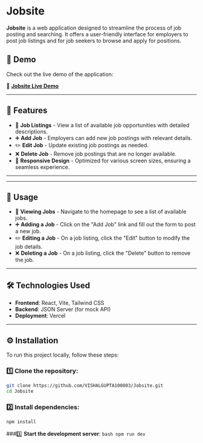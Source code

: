 # Jobsite

**Jobsite** is a web application designed to streamline the process of job posting and searching. It offers a user-friendly interface for employers to post job listings and for job seekers to browse and apply for positions.

## 🚀 Demo
Check out the live demo of the application:

🔗 **[Jobsite Live Demo](https://jobsite-virid.vercel.app/)**

---

## 📌 Features
- 📝 **Job Listings** - View a list of available job opportunities with detailed descriptions.
- ➕ **Add Job** - Employers can add new job postings with relevant details.
- ✏️ **Edit Job** - Update existing job postings as needed.
- ❌ **Delete Job** - Remove job postings that are no longer available.
- 📱 **Responsive Design** - Optimized for various screen sizes, ensuring a seamless experience.

---

---

## 🎯 Usage
- 📝 **Viewing Jobs** - Navigate to the homepage to see a list of available jobs.
- ➕ **Adding a Job** - Click on the "Add Job" link and fill out the form to post a new job.
- ✏️ **Editing a Job** - On a job listing, click the "Edit" button to modify the job details.
- ❌ **Deleting a Job** - On a job listing, click the "Delete" button to remove the job.

---

## 🛠️ Technologies Used
- **Frontend**: React, Vite, Tailwind CSS  
- **Backend**: JSON Server (for mock API)  
- **Deployment**: Vercel  

---

## ⚙️ Installation
To run this project locally, follow these steps:

### 1️⃣ **Clone the repository**:
   ```bash
   git clone https://github.com/VISHALGUPTA100803/Jobsite.git
   cd Jobsite
```
### 2️⃣ **Install dependencies**:
   ```bash
   npm install
```
###3️⃣ **Start the development server**:
    ```bash
    npm run dev
    ```

